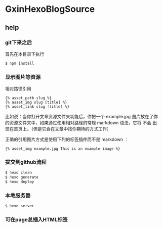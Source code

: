 # GxinHexoBlogSource

## help

### git下来之后
首先在本目录下执行
``` bash
$ npm install
```

### 显示图片等资源
相对路径引用
```
{% asset_path slug %}
{% asset_img slug [title] %}
{% asset_link slug [title] %}
```
比如说：当你打开文章资源文件夹功能后，你把一个 example.jpg 图片放在了你的资源文件夹中，如果通过使用相对路径的常规 markdown 语法，它将 不会 出现在首页上。（但是它会在文章中按你期待的方式工作）

正确的引用图片方式是使用下列的标签插件而不是 markdown ：
```
{% asset_img example.jpg This is an example image %}
```

### 提交到github流程
``` bash
$ hexo clean
$ hexo generate
$ hexo deploy
```

### 本地服务器
``` bash
$ hexo server
```

### 可在page总插入HTML标签
